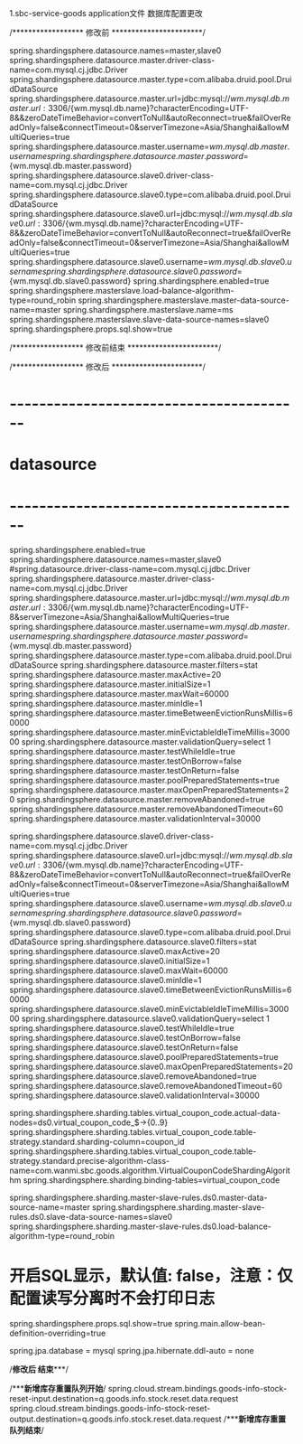 1.sbc-service-goods   application文件  数据库配置更改

/****************** 修改前 ***********************/

spring.shardingsphere.datasource.names=master,slave0
spring.shardingsphere.datasource.master.driver-class-name=com.mysql.cj.jdbc.Driver
spring.shardingsphere.datasource.master.type=com.alibaba.druid.pool.DruidDataSource
spring.shardingsphere.datasource.master.url=jdbc:mysql://${wm.mysql.db.master.url}:3306/${wm.mysql.db.name}?characterEncoding=UTF-8&&zeroDateTimeBehavior=convertToNull&autoReconnect=true&failOverReadOnly=false&connectTimeout=0&serverTimezone=Asia/Shanghai&allowMultiQueries=true
spring.shardingsphere.datasource.master.username=${wm.mysql.db.master.username}
spring.shardingsphere.datasource.master.password=${wm.mysql.db.master.password}
spring.shardingsphere.datasource.slave0.driver-class-name=com.mysql.cj.jdbc.Driver
spring.shardingsphere.datasource.slave0.type=com.alibaba.druid.pool.DruidDataSource
spring.shardingsphere.datasource.slave0.url=jdbc:mysql://${wm.mysql.db.slave0.url}:3306/${wm.mysql.db.name}?characterEncoding=UTF-8&&zeroDateTimeBehavior=convertToNull&autoReconnect=true&failOverReadOnly=false&connectTimeout=0&serverTimezone=Asia/Shanghai&allowMultiQueries=true
spring.shardingsphere.datasource.slave0.username=${wm.mysql.db.slave0.username}
spring.shardingsphere.datasource.slave0.password=${wm.mysql.db.slave0.password}
spring.shardingsphere.enabled=true
spring.shardingsphere.masterslave.load-balance-algorithm-type=round_robin
spring.shardingsphere.masterslave.master-data-source-name=master
spring.shardingsphere.masterslave.name=ms
spring.shardingsphere.masterslave.slave-data-source-names=slave0
spring.shardingsphere.props.sql.show=true

/****************** 修改前结束 ***********************/

/****************** 修改后 ***********************/

# ----------------------------------------
# datasource
# ----------------------------------------
spring.shardingsphere.enabled=true
spring.shardingsphere.datasource.names=master,slave0
#spring.datasource.driver-class-name=com.mysql.cj.jdbc.Driver
spring.shardingsphere.datasource.master.driver-class-name=com.mysql.cj.jdbc.Driver
spring.shardingsphere.datasource.master.url=jdbc:mysql://${wm.mysql.db.master.url}:3306/${wm.mysql.db.name}?characterEncoding=UTF-8&serverTimezone=Asia/Shanghai&allowMultiQueries=true
spring.shardingsphere.datasource.master.username=${wm.mysql.db.master.username}
spring.shardingsphere.datasource.master.password=${wm.mysql.db.master.password}
spring.shardingsphere.datasource.master.type=com.alibaba.druid.pool.DruidDataSource
spring.shardingsphere.datasource.master.filters=stat
spring.shardingsphere.datasource.master.maxActive=20
spring.shardingsphere.datasource.master.initialSize=1
spring.shardingsphere.datasource.master.maxWait=60000
spring.shardingsphere.datasource.master.minIdle=1
spring.shardingsphere.datasource.master.timeBetweenEvictionRunsMillis=60000
spring.shardingsphere.datasource.master.minEvictableIdleTimeMillis=300000
spring.shardingsphere.datasource.master.validationQuery=select 1
spring.shardingsphere.datasource.master.testWhileIdle=true
spring.shardingsphere.datasource.master.testOnBorrow=false
spring.shardingsphere.datasource.master.testOnReturn=false
spring.shardingsphere.datasource.master.poolPreparedStatements=true
spring.shardingsphere.datasource.master.maxOpenPreparedStatements=20
spring.shardingsphere.datasource.master.removeAbandoned=true
spring.shardingsphere.datasource.master.removeAbandonedTimeout=60
spring.shardingsphere.datasource.master.validationInterval=30000

spring.shardingsphere.datasource.slave0.driver-class-name=com.mysql.cj.jdbc.Driver
spring.shardingsphere.datasource.slave0.url=jdbc:mysql://${wm.mysql.db.slave0.url}:3306/${wm.mysql.db.name}?characterEncoding=UTF-8&&zeroDateTimeBehavior=convertToNull&autoReconnect=true&failOverReadOnly=false&connectTimeout=0&serverTimezone=Asia/Shanghai&allowMultiQueries=true
spring.shardingsphere.datasource.slave0.username=${wm.mysql.db.slave0.username}
spring.shardingsphere.datasource.slave0.password=${wm.mysql.db.slave0.password}
spring.shardingsphere.datasource.slave0.type=com.alibaba.druid.pool.DruidDataSource
spring.shardingsphere.datasource.slave0.filters=stat
spring.shardingsphere.datasource.slave0.maxActive=20
spring.shardingsphere.datasource.slave0.initialSize=1
spring.shardingsphere.datasource.slave0.maxWait=60000
spring.shardingsphere.datasource.slave0.minIdle=1
spring.shardingsphere.datasource.slave0.timeBetweenEvictionRunsMillis=60000
spring.shardingsphere.datasource.slave0.minEvictableIdleTimeMillis=300000
spring.shardingsphere.datasource.slave0.validationQuery=select 1
spring.shardingsphere.datasource.slave0.testWhileIdle=true
spring.shardingsphere.datasource.slave0.testOnBorrow=false
spring.shardingsphere.datasource.slave0.testOnReturn=false
spring.shardingsphere.datasource.slave0.poolPreparedStatements=true
spring.shardingsphere.datasource.slave0.maxOpenPreparedStatements=20
spring.shardingsphere.datasource.slave0.removeAbandoned=true
spring.shardingsphere.datasource.slave0.removeAbandonedTimeout=60
spring.shardingsphere.datasource.slave0.validationInterval=30000

spring.shardingsphere.sharding.tables.virtual_coupon_code.actual-data-nodes=ds0.virtual_coupon_code_$->{0..9}
spring.shardingsphere.sharding.tables.virtual_coupon_code.table-strategy.standard.sharding-column=coupon_id
spring.shardingsphere.sharding.tables.virtual_coupon_code.table-strategy.standard.precise-algorithm-class-name=com.wanmi.sbc.goods.algorithm.VirtualCouponCodeShardingAlgorithm
spring.shardingsphere.sharding.binding-tables=virtual_coupon_code


spring.shardingsphere.sharding.master-slave-rules.ds0.master-data-source-name=master
spring.shardingsphere.sharding.master-slave-rules.ds0.slave-data-source-names=slave0
spring.shardingsphere.sharding.master-slave-rules.ds0.load-balance-algorithm-type=round_robin

# 开启SQL显示，默认值: false，注意：仅配置读写分离时不会打印日志
spring.shardingsphere.props.sql.show=true
spring.main.allow-bean-definition-overriding=true


spring.jpa.database = mysql
spring.jpa.hibernate.ddl-auto = none


/****************************修改后 结束*******************************/


/*****************************新增库存重置队列开始**************************/
spring.cloud.stream.bindings.goods-info-stock-reset-input.destination=q.goods.info.stock.reset.data.request
spring.cloud.stream.bindings.goods-info-stock-reset-output.destination=q.goods.info.stock.reset.data.request
/*****************************新增库存重置队列结束**************************/